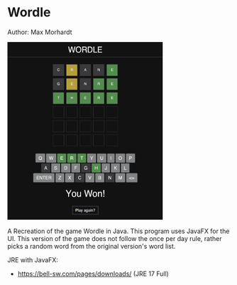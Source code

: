 # Wordle
Author: Max Morhardt

<img src="./assets/game_preview.png" width="350" height="400" class="center" >

A Recreation of the game Wordle in Java. This program uses JavaFX for the UI. This version of the game does not follow the once per day rule, rather picks a random word from the original version's word list.

JRE with JavaFX:
- https://bell-sw.com/pages/downloads/ (JRE 17 Full)
